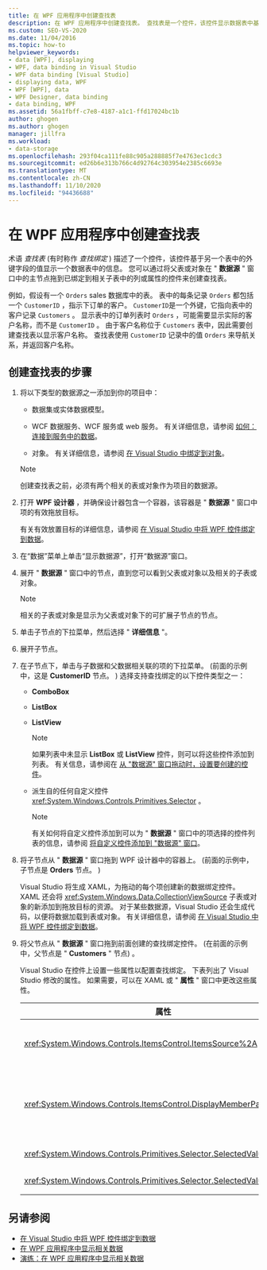 ```yaml
---
title: 在 WPF 应用程序中创建查找表
description: 在 WPF 应用程序中创建查找表。 查找表是一个控件，该控件显示数据表中基于另一个表中的外键字段值的信息。
ms.custom: SEO-VS-2020
ms.date: 11/04/2016
ms.topic: how-to
helpviewer_keywords:
- data [WPF], displaying
- WPF, data binding in Visual Studio
- WPF data binding [Visual Studio]
- displaying data, WPF
- WPF [WPF], data
- WPF Designer, data binding
- data binding, WPF
ms.assetid: 56a1fbff-c7e8-4187-a1c1-ffd17024bc1b
author: ghogen
ms.author: ghogen
manager: jillfra
ms.workload:
- data-storage
ms.openlocfilehash: 293f04ca111fe88c905a288885f7e4763ec1cdc3
ms.sourcegitcommit: ed26b6e313b766c4d92764c303954e2385c6693e
ms.translationtype: MT
ms.contentlocale: zh-CN
ms.lasthandoff: 11/10/2020
ms.locfileid: "94436688"
---
```

# <a name="create-lookup-tables-in-wpf-applications"></a>在 WPF 应用程序中创建查找表

术语 *查找表* (有时称作 *查找绑定* ) 描述了一个控件，该控件基于另一个表中的外键字段的值显示一个数据表中的信息。 您可以通过将父表或对象在 " **数据源** " 窗口中的主节点拖到已绑定到相关子表中的列或属性的控件来创建查找表。

例如，假设有一个 `Orders` sales 数据库中的表。 表中的每条记录 `Orders` 都包括一个 `CustomerID` ，指示下订单的客户。 `CustomerID`是一个外键，它指向表中的客户记录 `Customers` 。 显示表中的订单列表时 `Orders` ，可能需要显示实际的客户名称，而不是 `CustomerID` 。 由于客户名称位于 `Customers` 表中，因此需要创建查找表以显示客户名称。 查找表使用 `CustomerID` 记录中的值 `Orders` 来导航关系，并返回客户名称。

## <a name="to-create-a-lookup-table"></a>创建查找表的步骤

1. 将以下类型的数据源之一添加到你的项目中：

    - 数据集或实体数据模型。

    - WCF 数据服务、WCF 服务或 web 服务。 有关详细信息，请参阅 [如何：连接到服务中的数据](../data-tools/how-to-connect-to-data-in-a-service.md)。

    - 对象。 有关详细信息，请参阅 [在 Visual Studio 中绑定到对象](bind-objects-in-visual-studio.md)。

    > [!NOTE]
    > 创建查找表之前，必须有两个相关的表或对象作为项目的数据源。

2. 打开 **WPF 设计器** ，并确保设计器包含一个容器，该容器是 " **数据源** " 窗口中项的有效拖放目标。

     有关有效放置目标的详细信息，请参阅 [在 Visual Studio 中将 WPF 控件绑定到数据](../data-tools/bind-wpf-controls-to-data-in-visual-studio.md)。

3. 在“数据”菜单上单击“显示数据源”，打开“数据源”窗口。

4. 展开 " **数据源** " 窗口中的节点，直到您可以看到父表或对象以及相关的子表或对象。

    > [!NOTE]
    > 相关的子表或对象是显示为父表或对象下的可扩展子节点的节点。

5. 单击子节点的下拉菜单，然后选择 " **详细信息** "。

6. 展开子节点。

7. 在子节点下，单击与子数据和父数据相关联的项的下拉菜单。  (前面的示例中，这是 **CustomerID** 节点。 ) 选择支持查找绑定的以下控件类型之一：

    - **ComboBox**

    - **ListBox**

    - **ListView**

        > [!NOTE]
        > 如果列表中未显示 **ListBox** 或 **ListView** 控件，则可以将这些控件添加到列表。 有关信息，请参阅在 [从 "数据源" 窗口拖动时，设置要创建的控件](../data-tools/set-the-control-to-be-created-when-dragging-from-the-data-sources-window.md)。

    - 派生自的任何自定义控件 <xref:System.Windows.Controls.Primitives.Selector> 。

        > [!NOTE]
        > 有关如何将自定义控件添加到可以为 " **数据源** " 窗口中的项选择的控件列表的信息，请参阅 [将自定义控件添加到 "数据源" 窗口](../data-tools/add-custom-controls-to-the-data-sources-window.md)。

8. 将子节点从 " **数据源** " 窗口拖到 WPF 设计器中的容器上。  (前面的示例中，子节点是 **Orders** 节点。 ) 

     Visual Studio 将生成 XAML，为拖动的每个项创建新的数据绑定控件。 XAML 还会将 <xref:System.Windows.Data.CollectionViewSource> 子表或对象的新添加到拖放目标的资源。 对于某些数据源，Visual Studio 还会生成代码，以便将数据加载到表或对象。 有关详细信息，请参阅 [在 Visual Studio 中将 WPF 控件绑定到数据](../data-tools/bind-wpf-controls-to-data-in-visual-studio.md)。

9. 将父节点从 " **数据源** " 窗口拖到前面创建的查找绑定控件。  (在前面的示例中，父节点是 " **Customers** " 节点) 。

     Visual Studio 在控件上设置一些属性以配置查找绑定。 下表列出了 Visual Studio 修改的属性。 如果需要，可以在 XAML 或 " **属性** " 窗口中更改这些属性。

    |属性|设置说明|
    |--------------| - |
    |<xref:System.Windows.Controls.ItemsControl.ItemsSource%2A>|此属性指定用于获取控件中显示的数据的集合或绑定。 Visual Studio 将此属性设置为 <xref:System.Windows.Data.CollectionViewSource> 你拖到控件的父数据的。|
    |<xref:System.Windows.Controls.ItemsControl.DisplayMemberPath%2A>|此属性指定控件中显示的数据项的路径。 Visual Studio 将此属性设置为父数据中具有字符串数据类型的主键的第一列或属性。<br /><br /> 如果要在父数据中显示不同的列或属性，请将此属性更改为其他属性的路径。|
    |<xref:System.Windows.Controls.Primitives.Selector.SelectedValue%2A>|Visual Studio 将此属性绑定到你拖到设计器中的子数据的列或属性。 这是父数据的外键。|
    |<xref:System.Windows.Controls.Primitives.Selector.SelectedValuePath%2A>|Visual Studio 将此属性设置为子数据（父数据的外键）的列或属性的路径。|

## <a name="see-also"></a>另请参阅

- [在 Visual Studio 中将 WPF 控件绑定到数据](../data-tools/bind-wpf-controls-to-data-in-visual-studio.md)
- [在 WPF 应用程序中显示相关数据](../data-tools/display-related-data-in-wpf-applications.md)
- [演练：在 WPF 应用程序中显示相关数据](../data-tools/display-related-data-in-wpf-applications.md)
